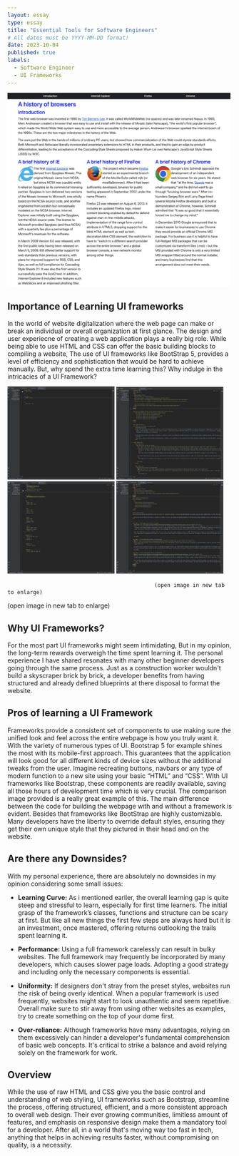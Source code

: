 ```yaml
---
layout: essay
type: essay
title: "Essential Tools for Software Engineers"
# All dates must be YYYY-MM-DD format!
date: 2023-10-04
published: true
labels:
  - Software Engineer
  - UI Frameworks
---
```




<div class="text-center">
  <img width="500px" src="../img/314essaybootstrapexample.jpg" class="img-thumbnail" >
</div>



## Importance of Learning UI frameworks
In the world of website digitalization where the web page can make or break an individual or overall organization at first glance. The design and user experiecne of creating a web application plays a really big role. While being able to use HTML and CSS can offer the basic building blocks to compiling a website, The use of UI frameworks like BootStrap 5, provides a level of efficiency and sophistication that would be hard to achieve manually. But, why spend the extra time learning this? Why indulge in the intricacies of a UI Framework?


<div class="text-center p-3">
  <img width="240px" src="../img/bootstrap_css.jpg" class="img-thumbnail" >
  <img width="240px" src="../img/bootstraphtmlfinal.jpg" class="img-thumbnail" >
  <img width="240px" src="../img/ics314css.jpg" class="img-thumbnail" >
    <img width="240px" src="../img/ics314html.jpg" class="img-thumbnail" >
</div>
                                             
                                                  (open image in new tab to enlarge)
<div class="text-center">
  (open image in new tab to enlarge)
</div>


## Why UI Frameworks?
For the most part UI frameworks might seem intimidating, But in my opinion, the long-term rewards overweigh the time spent learning it. The personal experience I have shared resonates with many other beginner developers going through the same process. Just as a construction worker wouldn't build a skyscraper brick by brick, a developer benefits from having structured and already defined blueprints at there disposal to format the website.


## Pros of learning a UI Framework
Frameworks provide a consistent set of components to use making sure the unified look and feel across the entire webpage is how you truly want it. With the variety of numerous types of UI. Bootstrap 5 for example shines the most with its mobile-first approach. This guarantees that the application will look good for all different kinds of device sizes without the additional tweaks from the user.
Imagine recreating buttons, navbars or any type of modern function to a new site using your basic “HTML” and “CSS”. WIth UI frameworks like Bootstrap, these components are readily available, saving all those hours of development time which is very crucial. The comparison image provided is a really great example of this. The main difference between the code for building the webpage with and without a framework is evident.
Besides that frameworks like BootStrap are highly customizable. Many developers have the liberty to override default styles, ensuring they get their own unique style that they pictured in their head and on the website.


## Are there any Downsides?
With my personal experience, there are absolutely no downsides in my opinion considering some small issues:

- <b>Learning Curve:</b> As i mentioned earlier, the overall learning gap is quite steep and stressful to learn, especially for first time learners. The initial grasp of the framework’s classes, functions and structure can be scary at first. But like all new things the first few steps are always hard but it is an investment, once mastered, offering returns outlooking the trails spent learning it.

* <b>Performance:</b> Using a full framework carelessly can result in bulky websites. The full framework may frequently be incorporated by many developers, which causes slower page loads. Adopting a good strategy and including only the necessary components is essential.

- <b>Uniformity:</b> If designers don't stray from the preset styles, websites run the risk of being overly identical. When a popular framework is used frequently, websites might start to look unauthentic and seem repetitive. Overall make sure to stir away from using other websites as examples, try to create something on the top of your dome first.

* <b>Over-reliance:</b> Although frameworks have many advantages, relying on them excessively can hinder a developer's fundamental comprehension of basic web concepts. It's critical to strike a balance and avoid relying solely on the framework for work.


## Overview
While the use of raw HTML and CSS give you the basic control and understanding of web styling, UI frameworks such as Bootstrap, streamline the process, offering  structured, efficient, and a more consistent approach to overall web design. Their ever growing communities, limitless amount of features, and emphasis on responsive design make them a mandatory tool for a developer. After all, in a world that's moving way too fast in tech, anything that helps in achieving results faster, without compromising on quality, is a necessity.








